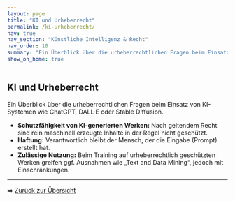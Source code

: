 ```yaml
---
layout: page
title: "KI und Urheberrecht"
permalink: /ki-urheberrecht/
nav: true
nav_section: "Künstliche Intelligenz & Recht"
nav_order: 10
summary: "Ein Überblick über die urheberrechtlichen Fragen beim Einsatz von KI-Systemen."
show_on_home: true
---
```


## KI und Urheberrecht

Ein Überblick über die urheberrechtlichen Fragen beim Einsatz von KI-Systemen wie ChatGPT, DALL·E oder Stable Diffusion.  

- **Schutzfähigkeit von KI-generierten Werken:** Nach geltendem Recht sind rein maschinell erzeugte Inhalte in der Regel nicht geschützt.  
- **Haftung:** Verantwortlich bleibt der Mensch, der die Eingabe (Prompt) erstellt hat.  
- **Zulässige Nutzung:** Beim Training auf urheberrechtlich geschützten Werken greifen ggf. Ausnahmen wie „Text and Data Mining“, jedoch mit Einschränkungen.

---

➡️ [Zurück zur Übersicht](/)
